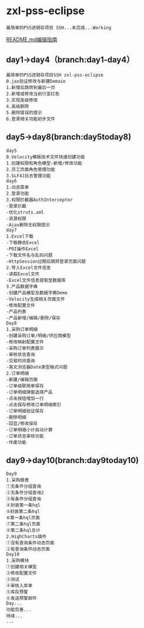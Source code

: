 # zxl-pss-eclipse
    最简单的PSS进销存项目 SSH...未完成...Working
[README.md编辑指南](http://blog.csdn.net/ljc_563812704/article/details/53464039 "http://blog.csdn.net/ljc_563812704/article/details/53464039")

## day1->day4（branch:day1-day4）
    最简单的PSS进销存项目SSH zxl-pss-eclipse
    0.jax验证修改与新建Domain
    1.新增后跳转到最后一页
    2.新增或修改当前行变红色
    3.实现高级修改
    4.高级删除
    5.删除错误的提示
    6.登录相关功能初步文件

## day5->day8(branch:day5today8)
    day5
    0.Velocity模板技术文件快速创建功能
    1.创建权限和角色模型-新增/修改功能
    2.员工页面角色管理功能
    3.SLF4J日志管理功能
    day6
    1.动态菜单
    2.登录功能
    3.权限拦截器AuthInterceptor
    -登录拦截
    -优化struts.xml
    -资源权限
    -Ajax删除无权限提示
    day7
    1.Excel下载
    -下载静态Excel
    -POI操作Excel
    -下载文件名与乱码问题
    -HttpSession过期后跳转登录页面问题
    2.导入Excel文件信息
    -读取Excel文件
    -Excel文件信息提取至数据库
    3.产品数据字典
    -创建产品模型及数据字典Demo
    -Velocity生成相关页面文件
    -修改配置文件
    -产品列表
    -产品新增/编辑/删除/保存
    Day8
    1.采购订单明细
    -创建采购订单/明细/供应商模型
    -修改映射配置文件
    -采购订单列表展示
    -审核状态查询
    -交易时间查询
    -英文浏览器Date类型格式问题
    2.订单明细
    -新建/编辑页面
    -订单级联简单保存
    -订单明细弹窗选择产品
    -点击按钮增加一行
    -点击保存修改订单明细索引
    -订单明细验证保存
    -删除明细
    -回显/修改保存
    -订单明细小计自动计算
    -订单状态审核功能
    -作废功能
## day9->day10(branch:day9today10)
	Day9
	1.采购报表
	①无条件分组查询
	②无条件分组查询2
	③有条件分组查询
	④封装第一条hql
	⑤封装第二条hql
	⑥第一条hql页面
	⑦第二条hql页面
	⑧第二条hql总计
	2.HighCharts插件
	①没有查询条件动态页面
	②有查询条件动态页面
	Day10
	1.采购模块
	①创建相关模型
	②修改配置文件
	③测试
	④审核入库单
	⑤库存预警
	⑥发送预警邮件
	Day...
	功能完善...
	待续...
    ...
